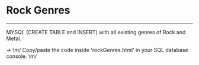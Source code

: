 # Rock Genres
-------------
MYSQL (CREATE TABLE and INSERT) with all existing genres of Rock and Metal.

-> \m/ Copy/paste the code inside 'rockGenres.html' in your SQL database console. \m/ 
